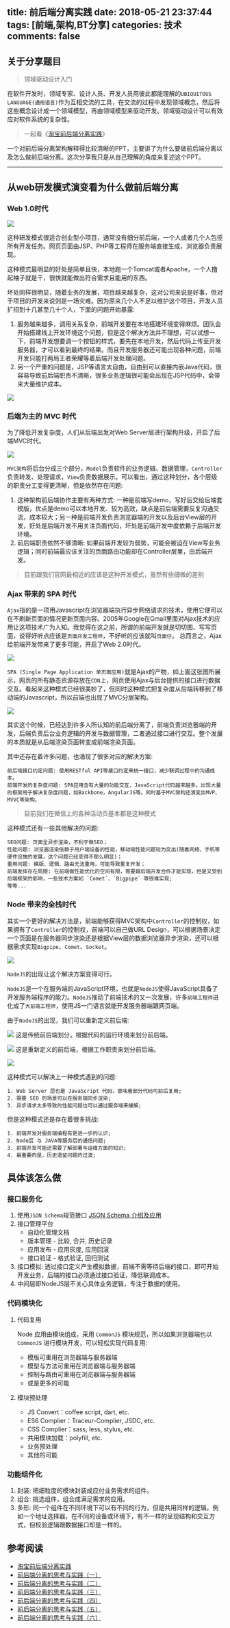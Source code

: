 title: 前后端分离实践
date: 2018-05-21 23:37:44
tags: [前端,架构,BT分享]
categories: 技术
comments: false
---

## 关于分享题目

> 领域驱动设计入门

在软件开发时，领域专家、设计人员、开发人员用彼此都能理解的`UBIQUITOUS LANGUAGE(通用语言)`作为互相交流的工具，在交流的过程中发现领域概念，然后将这些概念设计成一个领域模型，再由领域模型来驱动开发。领域驱动设计可以有效应对软件系统的复杂性。

> 一起看《[淘宝前后端分离实践](http://2014.jsconf.cn/slides/herman-taobaoweb/#/)》

一个对前后端分离架构解释得比较清晰的PPT，主要讲了为什么要做前后端分离以及怎么做前后端分离。这次分享我只是从自己理解的角度来复述这个PPT。

------

## 从web研发模式演变看为什么做前后端分离

### Web 1.0时代
![](http://p71z5ohu8.bkt.clouddn.com/15268833538629.jpg)

这种研发模式很适合创业型小项目，通常没有细分前后端，一个人或者几个人包揽所有开发任务。网页页面由JSP、PHP等工程师在服务端直接生成，浏览器负责展现。

这种模式最明显的好处是简单且快，本地跑一个Tomcat或者Apache，一个人撸起袖子就是干，很快就能做出符合需求且能用的东西。

坏处同样很明显，随着业务的发展，项目越来越复杂，这对公司来说是好事，但对于项目的开发来说则是一场灾难。因为原来几个人不足以维护这个项目，开发人员扩招到十几甚至几十个人，下面的问题开始暴露:

1. 服务越来越多，调用关系复杂，前端开发要在本地搭建环境变得麻烦。团队会开始搭建线上开发环境这个问题，但是这个解决方法并不理想，可以试想一下，前端开发想要调一个按钮的样式，要先在本地开发，然后代码上传至开发服务器，才可以看到最终的结果。而且开发服务器还可能出现各种问题，前端开发只能打两局王者荣耀等着后端开发处理问题。
2. 另一个严重的问题是，JSP等语言太自由，自由到可以直接内嵌Java代码，很容易导致前后端职责不清晰，很多业务逻辑很可能会出现在JSP代码中，会带来大量维护成本。


![](http://p71z5ohu8.bkt.clouddn.com/15268849595355.jpg)

### 后端为主的 MVC 时代
为了降低开发复杂度，人们从后端出发对Web Server层进行架构升级，开启了后端MVC时代。

![](http://p71z5ohu8.bkt.clouddn.com/15268852141152.jpg)

`MVC架构`将后台分成三个部分，`Model`负责软件的业务逻辑、数据管理，`Controller`负责转发、处理请求，`View`负责数据展示。可以看出，通过这种划分，各个层级的职责分工变得更清晰，但是依然存在问题:

1. 这种架构前后端协作主要有两种方式: 一种是前端写demo，写好后交给后端套模版，优点是demo可以本地开发、较为高效，缺点是前后端需要反复沟通交流，成本较大；另一种是前端开发负责浏览器端的开发以及后台View层的开发，好处是后端开发不用关注页面代码，坏处是前端开发中度依赖于后端开发环境。
2. 前后端职责依然不够清晰: 如果前端开发较为弱势，可能会被迫在View写业务逻辑；同时前端最应该关注的页面路由功能却在Controller层里，由后端开发。

> 目前跟我们官网最相近的应该是这种开发模式，虽然有些细微的差别

### Ajax 带来的 SPA 时代
`Ajax`指的是一项用Javascript在浏览器端执行异步网络请求的技术，使用它便可以在不刷新页面的情况更新页面内容。2005年Google在Gmail里面对Ajax技术的应用让这项技术广为人知。我觉得在这之前，所谓的前端开发就是切切图、写写页面，说得好听点应该是`页面开发工程师`，不好听的应该就叫`页面仔`。
总而言之，Ajax给前端开发带来了更多可能，开启了Web 2.0时代。

![](http://p71z5ohu8.bkt.clouddn.com/15268875566214.jpg)

`SPA (Single Page Application 单页面应用)`就是Ajax的产物，如上面这张图所展示，网页的所有静态资源存放在`CDN`上，网页使用Ajax与后台提供的接口进行数据交互。看起来这种模式已经很美妙了，但同时这种模式把复杂度从后端转移到了移动端的Javascript，所以前端也出现了MVC分层架构。

![](http://p71z5ohu8.bkt.clouddn.com/15268882078705.jpg)

其实这个时候，已经达到许多人所认知的前后端分离了，前端负责浏览器端的开发，后端负责后台业务逻辑的开发与数据管理，二者通过接口进行交互。整个发展的本质就是从后端渲染页面转变成前端渲染页面。

其中还存在着许多问题，也涌现了很多对应的解决方案:

    前后端接口约定问题: 使用RESTful API等接口约定来统一接口，减少联调过程中的沟通成本。
    前端开发的复杂度问题: SPA应用含有大量的功能交互，JavaScript代码越来越多。出现大量的框架用于解决复杂度问题，如Backbone，AngularJS等。同时基于MVC架构还演变出MVP、MVVC等架构。

> 目前我们在微信上的各种活动页基本都是这种模式

这种模式还有一些其他解决的问题:

    SEO问题: 页面全异步渲染，不利于做SEO；
    性能问题: 浏览器渲染依赖于用户端设备的性能，移动端性能问题较为突出(随着网络、手机等硬件设施的发展，这个问题已经变得不那么明显)；
    重用问题: 模版、逻辑、路由无法重用，可能导致重复开发；
    前端发挥存在局限: 在前端做性能优化的空间有限，需要跟后端开发合作才能实现，但是又受到后端框架的影响，一些技术方案如 `Comet`、`Bigpipe` 等很难实现;
    等等...

### Node 带来的全栈时代
其实一个更好的解决方法是，前端能够获得MVC架构中`Controller`的控制权，如果拥有了`Controller`的控制权，前端可以自己做URL Design，可以根据场景决定一个页面是在服务器同步渲染还是根据View层的数据浏览器异步渲染，还可以根据需求实现`Bigpipe`、`Comet`、`Socket`。

![](http://p71z5ohu8.bkt.clouddn.com/15268918113821.jpg)

`NodeJS`的出现让这个解决方案变得可行。

`NodeJS`是一个在服务端的JavaScript环境，也就是`NodeJS`使得JavaScript具备了开发服务端程序的能力。`NodeJS`推动了前端技术的又一次发展，许多`前端工程师`进化成了`大前端工程师`，使用JS一门语言就能开发服务器端跟网页端。

由于`NodeJS`的出现，我们可以重新定义前后端:

![](http://p71z5ohu8.bkt.clouddn.com/15268915779213.jpg)
这是传统前后端划分，根据代码的运行环境来划分前后端。

![](http://p71z5ohu8.bkt.clouddn.com/15268916262401.jpg)
这是重新定义的前后端，根据工作职责来划分前后端。

![](http://p71z5ohu8.bkt.clouddn.com/15268922267634.jpg)

这种模式可以解决上一种模式遇到的问题:

    1. Web Server 层也是 JavaScript 代码，意味着部分代码可前后复用;
    2. 需要 SEO 的场景可以在服务端同步渲染;
    3. 异步请求太多导致的性能问题也可以通过服务端来缓解;

但是这种模式还是存在着很多挑战:

    1. 前端开发对服务端编程有更进一步的认识;
    2. Node层 与 JAVA等服务层的通信问题;
    3. 前端开发可能还需要了解部署与运维方面的知识;
    4. 最重要的是，历史遗留问题的过渡;

## 具体该怎么做

### 接口服务化
1. 使用`JSON Schema`规范接口 [JSON Schema 介绍及应用](http://imweb.io/topic/56b1b4bb5c49f9d377ed8ee9)
2. 接口管理平台
    - 自动化管理文档
    - 版本管理 - 比较, 合并, 历史记录
    - 应用发布 - 应用灰度, 应用回滚
    - 接口验证 - 格式验证, 回归测试
3. 接口模拟: 透过接口定义产生模拟数据，前端不需等待后端的接口，即可开始开发业务，后端的接口必须通过接口验证，降低联调成本。
4. 中间层即NodeJS层不关心具体业务逻辑，专注于数据的使用。

### 代码模块化

1. 代码复用

    Node 应用由模块组成，采用 `CommonJS` 模块规范，所以如果浏览器端也以 `CommonJS` 进行模块开发，可以轻松实现代码复用:
    - 模版可重用在浏览器端与服务器端
    - 模型与方法可重用在浏览器端与服务器端
    - 控制与路由可重用在浏览器端与服务器端
    - 或是更多的可能

2. 模块预处理
    - JS Convert：coffee script, dart, etc.
    - ES6 Complier：Traceur-Complier, JSDC, etc.
    - CSS Complier：sass, less, stylus, etc.
    - 共用模块加载：polyfill, etc.
    - 业务预处理
    - 其他的可能


### 功能组件化

1. 封装: 把细粒度的模块封装成应付业务需求的组件。
2. 组合: 挑选组件，组合成满足需求的应用。
3. 多形: 同一个组件在不同环境下可以有不同的行为，但是共用同样的逻辑。例如一个地址选择器，在不同的设备或环境下，有不一样的呈现结构和交互方式，但校验逻辑跟数据接口却是一样的。

## 参考阅读

- [淘宝前后端分离实践](http://2014.jsconf.cn/slides/herman-taobaoweb/#/)
- [前后端分离的思考与实践（一）](http://taobaofed.org/blog/2014/04/05/practice-of-separation-of-front-end-from-back-end/)
- [前后端分离的思考与实践（二）](http://taobaofed.org/blog/2014/04/05/practice-of-separation-of-front-end-from-back-end-2/)
- [前后端分离的思考与实践（三）](http://taobaofed.org/blog/2014/04/05/practice-of-separation-of-front-end-from-back-end-3/)
- [前后端分离的思考与实践（四）](http://taobaofed.org/blog/2014/04/05/practice-of-separation-of-front-end-from-back-end-4/)
- [前后端分离的思考与实践（五）](http://taobaofed.org/blog/2014/04/05/practice-of-separation-of-front-end-from-back-end-5/)
- [前后端分离的思考与实践（六）](http://taobaofed.org/blog/2014/04/05/practice-of-separation-of-front-end-from-back-end-6/)

